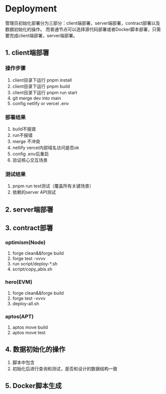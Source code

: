 # Deployment
管理员初始化部署分为三部分：client端部署，server端部署，contract部署以及数据初始化的操作。
而普通节点可以选择源代码部署或者Docker脚本部署，只需要完成client端部署，server端部署。

## 1. client端部署
### 操作步骤
1. client目录下运行 pnpm install
2. client目录下运行 pnpm build
3. client目录下运行 pnpm run start
4. git merge dev into main
5. config netlify or vercel .env

### 部署结果
1. build不报错
2. run不报错
3. merge 不冲突
4. netlify vercel内部域名访问是否ok
5. config .env后重启
6. 验证核心交互场景 

### 测试结果
1. pnpm run test测试（覆盖所有关键场景）
2. 依赖的server API测试



## 2. server端部署

## 3. contract部署

### optimism(Node)
1. forge clean&&forge build
2. forge test -vvvv
3. run script/deploy-*.sh
4. script/copy_abis.sh

### hero(EVM)
1. forge clean&&forge build
2. forge test -vvvv
3. deploy-all.sh 

### aptos(APT)
1. aptos move build
2. aptos move test


## 4. 数据初始化的操作
1. 脚本中包含
2. 初始化后进行查询和测试，是否和设计的数据结构一致

## 5. Docker脚本生成